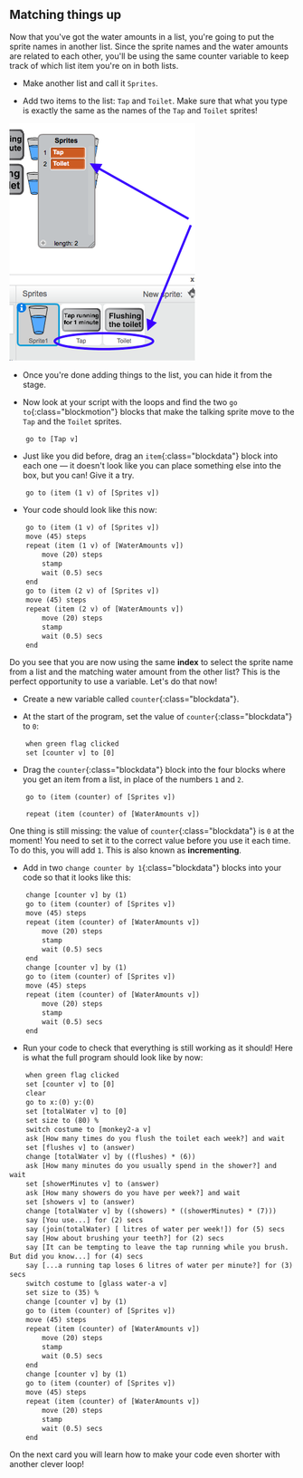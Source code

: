 ## Matching things up

Now that you've got the water amounts in a list, you're going to put the sprite names in another list. Since the sprite names and the water amounts are related to each other, you'll be using the same counter variable to keep track of which list item you're on in both lists.

+ Make another list and call it `Sprites`.

+ Add two items to the list: `Tap` and `Toilet`. Make sure that what you type is exactly the same as the names of the `Tap` and `Toilet` sprites!

![The list of sprite names](images/list2SpriteNames.png)

+ Once you're done adding things to the list, you can hide it from the stage.

+ Now look at your script with the loops and find the two `go to`{:class="blockmotion"} blocks that make the talking sprite move to the `Tap` and the `Toilet` sprites.

```blocks
    go to [Tap v]
```

+ Just like you did before, drag an `item`{:class="blockdata"} block into each one — it doesn't look like you can place something else into the box, but you can! Give it a try.

```blocks
    go to (item (1 v) of [Sprites v])
```

+ Your code should look like this now:

```blocks
    go to (item (1 v) of [Sprites v])
    move (45) steps
    repeat (item (1 v) of [WaterAmounts v])
        move (20) steps
        stamp
        wait (0.5) secs
    end
    go to (item (2 v) of [Sprites v])
    move (45) steps
    repeat (item (2 v) of [WaterAmounts v])
        move (20) steps
        stamp
        wait (0.5) secs
    end
```

Do you see that you are now using the same **index** to select the sprite name from a list and the matching water amount from the other list? This is the perfect opportunity to use a variable. Let's do that now!

+ Create a new variable called `counter`{:class="blockdata"}.

+ At the start of the program, set the value of `counter`{:class="blockdata"} to `0`:

```blocks
    when green flag clicked
    set [counter v] to [0]
```

+ Drag the `counter`{:class="blockdata"} block into the four blocks where you get an item from a list, in place of the numbers `1` and `2`.

```blocks
    go to (item (counter) of [Sprites v])
```

```blocks
    repeat (item (counter) of [WaterAmounts v])
```

One thing is still missing: the value of `counter`{:class="blockdata"} is `0` at the moment! You need to set it to the correct value before you use it each time. To do this, you will add `1`. This is also known as **incrementing**.

+ Add in two `change counter by 1`{:class="blockdata"} blocks into your code so that it looks like this:

```blocks
    change [counter v] by (1)
    go to (item (counter) of [Sprites v])
    move (45) steps
    repeat (item (counter) of [WaterAmounts v])
        move (20) steps
        stamp
        wait (0.5) secs
    end
    change [counter v] by (1)
    go to (item (counter) of [Sprites v])
    move (45) steps
    repeat (item (counter) of [WaterAmounts v])
        move (20) steps
        stamp
        wait (0.5) secs
    end
```

+ Run your code to check that everything is still working as it should! Here is what the full program should look like by now:

```blocks
    when green flag clicked
    set [counter v] to [0]
    clear
    go to x:(0) y:(0)
    set [totalWater v] to [0]
    set size to (80) %
    switch costume to [monkey2-a v]
    ask [How many times do you flush the toilet each week?] and wait
    set [flushes v] to (answer)
    change [totalWater v] by ((flushes) * (6))
    ask [How many minutes do you usually spend in the shower?] and wait
    set [showerMinutes v] to (answer)
    ask [How many showers do you have per week?] and wait
    set [showers v] to (answer)
    change [totalWater v] by ((showers) * ((showerMinutes) * (7)))
    say [You use...] for (2) secs
    say (join(totalWater) [ litres of water per week!]) for (5) secs
    say [How about brushing your teeth?] for (2) secs
    say [It can be tempting to leave the tap running while you brush. But did you know...] for (4) secs
    say [...a running tap loses 6 litres of water per minute?] for (3) secs
    switch costume to [glass water-a v]
    set size to (35) %
    change [counter v] by (1)
    go to (item (counter) of [Sprites v])
    move (45) steps
    repeat (item (counter) of [WaterAmounts v])
        move (20) steps
        stamp
        wait (0.5) secs
    end
    change [counter v] by (1)
    go to (item (counter) of [Sprites v])
    move (45) steps
    repeat (item (counter) of [WaterAmounts v])
        move (20) steps
        stamp
        wait (0.5) secs
    end
```

On the next card you will learn how to make your code even shorter with another clever loop!
